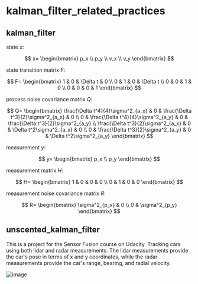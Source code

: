# kalman_filter_related_practices
## kalman_filter
state $x$:

$$
x=
\begin{bmatrix} 
p_x \\
p_y \\
v_x \\
v_y 
\end{bmatrix}
$$

state transition matrix $F$:

$$
F=
\begin{bmatrix}
1 & 0 & \Delta t & 0 \\
0 & 1 & 0 & \Delta t \\
0 & 0 & 1 & 0 \\
0 & 0 & 0 & 1
\end{bmatrix}
$$

process noise covariance matrix $Q$:

$$
Q=
\begin{bmatrix}
\frac{\Delta t^4}{4}\sigma^2_{a_x} & 0 & \frac{\Delta t^3}{2}\sigma^2_{a_x} & 0 \\
0 & \frac{\Delta t^4}{4}\sigma^2_{a_y} & 0 & \frac{\Delta t^3}{2}\sigma^2_{a_y} \\
\frac{\Delta t^3}{2}\sigma^2_{a_x} & 0 & \Delta t^2\sigma^2_{a_x} & 0 \\
0 & \frac{\Delta t^3}{2}\sigma^2_{a_y} & 0 & \Delta t^2\sigma^2_{a_y}
\end{bmatrix}
$$

measurement $y$:

$$
y=
\begin{bmatrix}
p_x \\ 
p_y 
\end{bmatrix}
$$

measurement matrix $H$:

$$
H=
\begin{bmatrix}
1 & 0 & 0 & 0 \\
0 & 1 & 0 & 0
\end{bmatrix}
$$

measurement noise covariance matrix $R$:

$$
R=
\begin{bmatrix}
\sigma^2_{p_x} & 0 \\
0 & \sigma^2_{p_y}
\end{bmatrix}
$$

## unscented_kalman_filter
This is a project for the Sensor Fusion course on Udacity. Tracking cars using both lidar and radar measurements. The lidar measurements provide the car's pose in terms of x and y coordinates, while the radar measurements provide the car's range, bearing, and radial velocity.

![image](images/unscented_kalman_filter.gif)